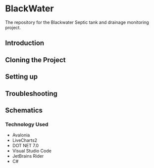 # BlackWater
The repository for the Blackwater Septic tank and drainage monitoring project.  

## Introduction

## Cloning the Project

## Setting up

## Troubleshooting

## Schematics


### Technology Used
- Avalonia
- LiveCharts2
- DOT NET 7.0
- Visual Studio Code
- JetBrains Rider
- C#

